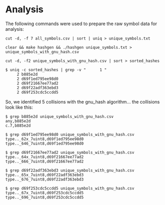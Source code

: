 Analysis
========

The following commands were used to prepare the raw symbol data for analysis:

    cut -d, -f 7 all_symbols.csv | sort | uniq > unique_symbols.txt

    clear && make hashgen && ./hashgen unique_symbols.txt > unique_symbols_with_gnu_hash.csv

    cut -d, -f2 unique_symbols_with_gnu_hash.csv | sort > sorted_hashes

    $ uniq -c sorted_hashes | grep -v "      1 "
         2 b885e2d
         2 d69f1ed795ee98d0
         2 d69f21667ee77ad2
         2 d69f22adf363ebd3
         2 d69f253cdc5ccdd5

So, we identified 5 collisions with the gnu_hash algorithm... the collisions 
look like this:
      
    $ grep b885e2d unique_symbols_with_gnu_hash.csv 
    any,b885e2d
    c.7,b885e2d
    
    $ grep d69f1ed795ee98d0 unique_symbols_with_gnu_hash.csv 
    type.._62x_7uint8,d69f1ed795ee98d0
    type.._646_7uint8,d69f1ed795ee98d0
    
    $ grep d69f21667ee77ad2 unique_symbols_with_gnu_hash.csv 
    type.._64x_7uint8,d69f21667ee77ad2
    type.._666_7uint8,d69f21667ee77ad2
    
    $ grep d69f22adf363ebd3 unique_symbols_with_gnu_hash.csv 
    type.._65x_7uint8,d69f22adf363ebd3
    type.._676_7uint8,d69f22adf363ebd3
    
    $ grep d69f253cdc5ccdd5 unique_symbols_with_gnu_hash.csv 
    type.._67x_7uint8,d69f253cdc5ccdd5
    type.._696_7uint8,d69f253cdc5ccdd5


      
